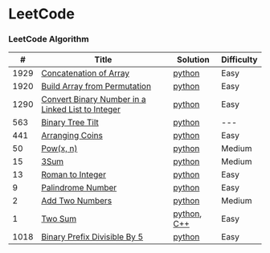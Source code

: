 LeetCode
========

### LeetCode Algorithm

| #    | Title                                                                                                                                 | Solution                                                                               | Difficulty |
|------|---------------------------------------------------------------------------------------------------------------------------------------|----------------------------------------------------------------------------------------|------------|
| 1929 | [Concatenation of Array](https://leetcode.com/problems/concatenation-of-array/)                                                       | [python](Algorithms/python/ConcatenationOfArray/ConcatenationOfArray.py)               | Easy       |
| 1920 | [Build Array from Permutation](https://leetcode.com/problems/build-array-from-permutation/)                                           | [python](Algorithms/python/BuildArrayfromPermutation/BuildArrayfromPermutation.py)     | Easy       |
| 1290 | [Convert Binary Number in a Linked List to Integer](https://leetcode.com/problems/convert-binary-number-in-a-linked-list-to-integer/) | [python](Algorithms/python/1290.ConvertBinaryNumberinaLinkedListtoInteger.py)          | Easy       |
| 563  | [Binary Tree Tilt](https://leetcode.com/problems/binary-tree-tilt)                                                                    | [python]()                                                                             | ---        |
| 441  | [Arranging Coins](https://leetcode.com/problems/arranging-coins/)                                                                     | [python](Algorithms/python/441-arranging-coins.py)                                     | Easy       |
| 50   | [Pow(x, n)](https://leetcode.com/problems/powx-n)                                                                                     | [python](Algorithms/python/Pow(x,n)/pow(x,n).py)                                       | Medium     |
| 15   | [3Sum](https://leetcode.com/problems/3sum/)                                                                                           | [python](Algorithms/python/3Sum.py)                                                    | Medium     |
| 13   | [ Roman to Integer](https://leetcode.com/problems/roman-to-integer/)                                                                  | [python](Algorithms/python/RomanToInteger/roman2integer.py)                            | Easy       |
| 9    | [Palindrome Number](https://leetcode.com/problems/palindrome-number)                                                                  | [python](Algorithms/python/PalindromeNumber/PalindromeNumber.py)                       | Easy       |
| 2    | [Add Two Numbers](https://leetcode.com/problems/add-two-numbers/)                                                                     | [python](Algorithms/python/AddTwoNumbers/AddTwoNumbers.py)                             | Medium     |
| 1    | [Two Sum](https://leetcode.com/problems/two-sum/)                                                                                     | [python](Algorithms/python/TwoSum/Two_Sum.py), [C++](Algorithms/C++/TwoSum/twoSum.cpp) | Easy       | 
| 1018   | [Binary Prefix Divisible By 5](https://leetcode.com/problems/binary-prefix-divisible-by-5/)                                                                     | [python](https://github.com/YoshlikMedia/LeetCode/blob/main/Algorithms/python/Binary%20Prefix%20Divisible%20By%205)                     | Easy      |                                                    |[python]
 


 
